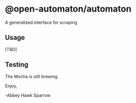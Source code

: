 @open-automaton/automaton
=========================
A generalized interface for scraping

Usage
-----
[TBD]

Testing
-----
The Mocha is still brewing

Enjoy,

-Abbey Hawk Sparrow
